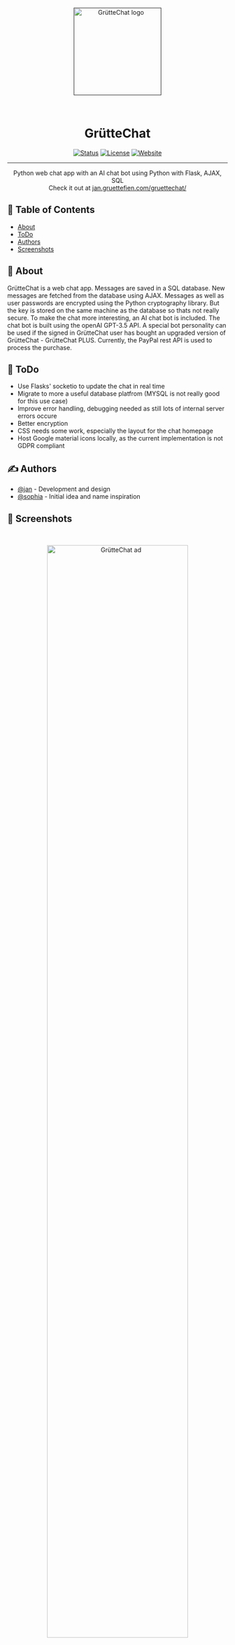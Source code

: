 <p align="center">
  <a href="" rel="noopener">
    <img width=200px src="static/GrütteChat.png" alt="GrütteChat logo">
  </a>
</p>
<br>

<h1 align="center">GrütteChat</h1>

<div align="center">

[![Status](https://img.shields.io/badge/status-active-success.svg)]()
[![License](https://img.shields.io/badge/license-MIT-blue.svg)](/LICENSE)
[![Website](https://img.shields.io/website-up-down-green-red/http/shields.io.svg)](https://jan.gruettefien.com/gruettechat/)
</div>

---

<p align="center">
    Python web chat app with an AI chat bot using Python with Flask, AJAX, SQL<br>
    Check it out at <a href="https://jan.gruettefien.com/gruettechat/">jan.gruettefien.com/gruettechat/</a>
</p>

## 📝 Table of Contents

- [About](#about)
- [ToDo](#todo)
- [Authors](#authors)
- [Screenshots](#screenshots)

## 🧐 About <a name = "about"></a>

GrütteChat is a web chat app. Messages are saved in a SQL database. New messages are fetched from the database using AJAX. Messages as well as user passwords are encrypted using the Python cryptography library. But the key is stored on the same machine as the database so thats not really secure. To make the chat more interesting, an AI chat bot is included. The chat bot is built using the openAI GPT-3.5 API. A special bot personality can be used if the signed in GrütteChat user has bought an upgraded version of GrütteChat - GrütteChat PLUS. Currently, the PayPal rest API is used to process the purchase.

## 🚀 ToDo <a name = "todo"></a>
- Use Flasks' socketio to update the chat in real time
- Migrate to more a useful database platfrom (MYSQL is not really good for this use case)
- Improve error handling, debugging needed as still lots of internal server errors occure
- Better encryption
- CSS needs some work, especially the layout for the chat homepage
- Host Google material icons locally, as the current implementation is not GDPR compliant

## ✍️ Authors <a name = "authors"></a>
- [@jan](https://github.com/xelemir) - Development and design
- [@sophia](https://tiktok.com/@sophiaxkn) - Initial idea and name inspiration

## 🎉 Screenshots <a name = "screenshots"></a>
<br>
<p align="center">
<img width=80% src="static/marketing/ad.png" alt="GrütteChat ad"><br>
An ad for GrütteChat.<br><br>
</p>
<br>
<p align="center">
  <img width=200px src="static/marketing/login_mobile.png" alt="GrütteChat" style="padding:30px;">
  <img width=200px src="static/marketing/myai_mobile.png" alt="GrütteChat" style="padding:30px;">
  <img width=200px src="static/marketing/chat_mobile.png" alt="GrütteChat" style="padding:30px;">
  <br> Login page, MyAI chat bot with the pirate personality and chat layout on mobile.<br><br>
</p>
<p align="center">
  <img width=80% src="static/marketing/myai_mac.png" alt="GrütteChat">
  <br> MyAI on desktop.<br><br>
</p>
<p align="center">
  <img width=40% src="static/marketing/chat_ipad.png" alt="GrütteChat" style="padding:30px;">
  <img width=40% src="static/marketing/PLUS_zfold2.png" alt="GrütteChat" style="padding:30px;">
  <br> Chat on an iPad Air 4th Gen, GrütteChat PLUS page on a Galaxy Z Fold 2.<br><br>
</p>
<p align="center">
  <img width=80% src="static/marketing/gruettechatpad.png" alt="GrütteChat">
  <br> Erlebe GrütteChat auf dem GrüttePad...<br><br>
</p>
